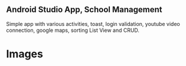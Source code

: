 ## Android Studio App, School Management

Simple app with various activities, toast, login validation, youtube video connection, google maps, sorting List View and CRUD.

# Images


